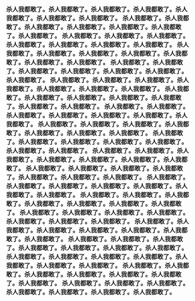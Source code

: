 <h3>
杀人我都敢了。杀人我都敢了。杀人我都敢了。杀人我都敢了。杀人我都敢了。杀人我都敢了。杀人我都敢了。
杀人我都敢了。杀人我都敢了。杀人我都敢了。杀人我都敢了。杀人我都敢了。杀人我都敢了。杀人我都敢了。
杀人我都敢了。杀人我都敢了。杀人我都敢了。杀人我都敢了。杀人我都敢了。杀人我都敢了。杀人我都敢了。
杀人我都敢了。杀人我都敢了。杀人我都敢了。杀人我都敢了。杀人我都敢了。杀人我都敢了。杀人我都敢了。
杀人我都敢了。杀人我都敢了。杀人我都敢了。杀人我都敢了。杀人我都敢了。杀人我都敢了。杀人我都敢了。
杀人我都敢了。杀人我都敢了。杀人我都敢了。杀人我都敢了。杀人我都敢了。杀人我都敢了。杀人我都敢了。
杀人我都敢了。杀人我都敢了。杀人我都敢了。杀人我都敢了。杀人我都敢了。杀人我都敢了。杀人我都敢了。
杀人我都敢了。杀人我都敢了。杀人我都敢了。杀人我都敢了。杀人我都敢了。杀人我都敢了。杀人我都敢了。
杀人我都敢了。杀人我都敢了。杀人我都敢了。杀人我都敢了。杀人我都敢了。杀人我都敢了。杀人我都敢了。
杀人我都敢了。杀人我都敢了。杀人我都敢了。杀人我都敢了。杀人我都敢了。杀人我都敢了。杀人我都敢了。
杀人我都敢了。杀人我都敢了。杀人我都敢了。杀人我都敢了。杀人我都敢了。杀人我都敢了。杀人我都敢了。
杀人我都敢了。杀人我都敢了。杀人我都敢了。杀人我都敢了。杀人我都敢了。杀人我都敢了。杀人我都敢了。
杀人我都敢了。杀人我都敢了。杀人我都敢了。杀人我都敢了。杀人我都敢了。杀人我都敢了。杀人我都敢了。
杀人我都敢了。杀人我都敢了。杀人我都敢了。杀人我都敢了。杀人我都敢了。杀人我都敢了。杀人我都敢了。
杀人我都敢了。杀人我都敢了。杀人我都敢了。杀人我都敢了。杀人我都敢了。杀人我都敢了。杀人我都敢了。
杀人我都敢了。杀人我都敢了。杀人我都敢了。杀人我都敢了。杀人我都敢了。杀人我都敢了。杀人我都敢了。
杀人我都敢了。杀人我都敢了。杀人我都敢了。杀人我都敢了。杀人我都敢了。杀人我都敢了。杀人我都敢了。
杀人我都敢了。杀人我都敢了。杀人我都敢了。杀人我都敢了。杀人我都敢了。杀人我都敢了。杀人我都敢了。
杀人我都敢了。杀人我都敢了。杀人我都敢了。杀人我都敢了。杀人我都敢了。杀人我都敢了。杀人我都敢了。
杀人我都敢了。杀人我都敢了。杀人我都敢了。杀人我都敢了。杀人我都敢了。杀人我都敢了。杀人我都敢了。
</h3>
